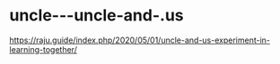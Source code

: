 # uncle---uncle-and-.us
https://raju.guide/index.php/2020/05/01/uncle-and-us-experiment-in-learning-together/
